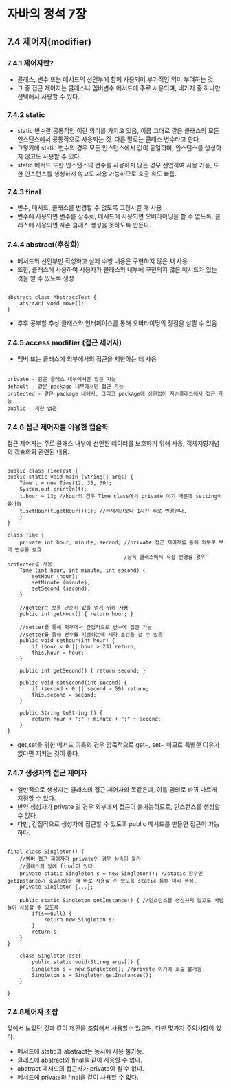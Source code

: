 # 자바의 정석 7장 
## 7.4 제어자(modifier)

### 7.4.1 제어자란?
* 클래스, 변수 또는 메서드의 선언부에 함께 사용되어 부가적인 의미 부여하는 것.
* 그 중 접근 제어자는 클래스나 멤버변수 메서드에 주로 사용되며, 네가지 중 하나만 선택해서 사용할 수 있다.

### 7.4.2 static
* static 변수란 공통적인 이란 의미를 가지고 있음, 이름 그대로 같은 클래스의 모든 인스턴스에서 공통적으로 사용되는 것. 다른 말로는 클래스 변수라고 한다.
* 그렇기에 static 변수의 경우 모든 인스턴스에서 값이 동일하며, 인스턴스를 생성하지 않고도 사용할 수 있다.
* static 메서드 또한 인스턴스의 변수를 사용하지 않는 경우 선언하여 사용 가능, 또한 인스턴스를 생성하지 않고도 사용 가능하므로 호출 속도 빠름.
  
### 7.4.3 final
* 변수, 메서드, 클래스를 변경할 수 없도록 고정시킬 때 사용
* 변수에 사용되면 변수를 상수로, 메서드에 사용되면 오버라이딩을 할 수 없도록, 클래스에 사용되면 자손 클래스 생성을 못하도록 만든다.

### 7.4.4 abstract(추상화)
* 메서드의 선언부만 작성하고 실제 수행 내용은 구현하지 않은 채 사용.
* 또한, 클래스에 사용하여 사용자가 클래스의 내부에 구현되지 않은 메서드가 있는 것을 알 수 있도록 생성
<pre><code>
abstract class AbstractTest {
    abstract void move();
}
</code></pre>
* 추후 공부할 추상 클래스와 인터페이스를 통해 오버라이딩의 장점을 살릴 수 있음.

### 7.4.5 access modifier (접근 제어자)
* 멤버 또는 클래스에 외부에서의 접근을 제한하는 데 사용
<pre><code>
private - 같은 클래스 내부에서만 접근 가능
default - 같은 package 내부에서만 접근 가능
protected - 같은 package 내에서, 그리고 package에 상관없이 자손클래스에서 접근 가능
public - 제한 없음
</code></pre>

### 7.4.6 접근 제어자를 이용한 캡슐화
접근 제어자는 주로 클래스 내부에 선언된 데이터를 보호하기 위해 사용, 객체지향개념의 캡슐화와 관련된 내용.
<pre><code>
public class TimeTest {
public static void main (String[] args) {
    Time t = new Time(12, 35, 30);
    System.out.println(t);
    t.hour = 13; //hour의 경우 Time class에서 private 이기 때문에 setting이 불가능
    t.setHour(t.getHour()+1); //현재시간보다 1시간 후로 변경한다.
    }
}

class Time {
    private int hour, minute, second; //private 접근 제어자를 통해 외부로 부터 변수를 보호
                                      /상속 클래스에서 직접 변경할 경우 protected를 사용
    Time (int hour, int minute, int second) {
        setHour (hour);
        setMinute (minute); 
        setSecond (second); 
    }

    //getter는 보통 단순히 값을 얻기 위해 사용
    public int getHour() { return hour; }

    //setter를 통해 외부에서 간접적으로 변수에 접근 가능
    //setter를 통해 변수를 지정하는데 제약 조건을 걸 수 있음
    public void sethour(int hour) {
        if (hour < 0 || hour > 23) return;
        this.hour = hour;
    }

    public int getSecond() ( return second; }

    public void setSecond(int second) { 
        if (second < 0 || second > 59) return; 
        this.second = second;
    }

    public String toString () {
        return hour + ":" + minute + ":" + second;
    }
}
</code></pre>

* get,set을 위한 메서드 이름의 경우 암묵적으로 get~, set~ 이므로 특별한 이유가 없다면 지키는 것이 좋다.

### 7.4.7 생성자의 접근 제어자
* 일반적으로 생성자는 클래스의 접근 제어자와 똑같은데, 이를 임의로 바꿔 다르게 지정할 수 있다.
* 만약 생성자가 private 일 경우 외부에서 접근이 불가능하므로, 인스턴스를 생성할 수 없다.
* 다만, 간접적으로 생성자에 접근할 수 있도록 public 메서드를 만들면 접근이 가능하다.

<pre><code>
final class Singleton() { 
    //멤버 접근 제어자가 private인 경우 상속이 불가
    //클래스의 앞에 final이 있다.
    private static Singleton s = new Singleton(); //static 함수인 getInstance가 호출되었을 때 바로 사용할 수 있도록 static 통해 미리 생성.
    private Singleton {...};

    public static Singleton getInstance() { //인스턴스를 생성하지 않고도 사람들이 사용할 수 있도록
        if(s==null) {
            return new Singleton s;
        }
        return s;
    }
}

    class SingletonTest{
        public static void(Stirng args[]) {
        Singleton s = new Singleton(); //private 이기에 호출 불가능.
        Singleton s = Singleton.getInstances();
    }

}
</code></pre>

### 7.4.8제어자 조합
앞에서 보았던 것과 같이 제안을 조합해서 사용할수 있으며, 다만 몇가지 주의사항이 있다.
* 메서드에 static과 abstract는 동시에 사용 불가능.
* 클래스에 abstract와 final을 같이 사용할 수 없다.
* abstract 메서드의 접근자가 private이 될 수 없다.
* 메서드에 private와 final을 같이 사용할 수 없다.